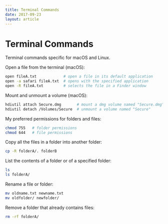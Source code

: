 ```yaml
---
title: Terminal Commands
date: 2017-09-23
layout: article
---
```


# Terminal Commands

Terminal commands specific for macOS and Linux.

Open a file from the terminal (macOS):

```bash
open fileA.txt            # open a file in its default application
open -a safari fileA.txt  # opens with the specified application
open -R fileA.txt         # selects the file in a Finder window
```

Mount and unmount a volume (macOS):

```bash
hdiutil attach Secure.dmg       # mount a dmg volume named "Secure.dmg"
hdiutil detach /Volumes/Secure  # unmount a volume named "Secure"
```

My preferred permissions for folders and files:

```bash
chmod 755   # folder permissions
chmod 644   # file permissions
```

Copy all the files in a folder into another folder:

```bash
cp -R folderA/. folderB
```

List the contents of a folder or of a specified folder:

```bash
ls
ls folderA/
```

Rename a file or folder:

```bash
mv oldname.txt newname.txt
mv oldfolder/ newfolder/
```

Remove a folder that already contains files:

```bash
rm -rf folderA/
```

